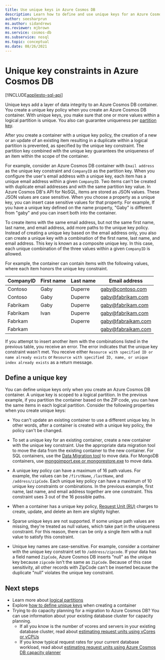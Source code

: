 ```yaml
---
title: Use unique keys in Azure Cosmos DB
description: Learn how to define and use unique keys for an Azure Cosmos DB database. This article also describes how unique keys add a layer of data integrity.
author: seesharprun
ms.author: sidandrews
ms.reviewer: mjbrown
ms.service: cosmos-db
ms.subservice: nosql
ms.topic: conceptual
ms.date: 08/26/2021
---
```


# Unique key constraints in Azure Cosmos DB
[!INCLUDE[appliesto-sql-api](includes/appliesto-sql-api.md)]

Unique keys add a layer of data integrity to an Azure Cosmos DB container. You create a unique key policy when you create an Azure Cosmos DB container. With unique keys, you make sure that one or more values within a logical partition is unique. You also can guarantee uniqueness per [partition key](partitioning-overview.md).

After you create a container with a unique key policy, the creation of a new or an update of an existing item resulting in a duplicate within a logical partition is prevented, as specified by the unique key constraint. The partition key combined with the unique key guarantees the uniqueness of an item within the scope of the container.

For example, consider an Azure Cosmos DB container with `Email address` as the unique key constraint and `CompanyID` as the partition key. When you configure the user's email address with a unique key, each item has a unique email address within a given `CompanyID`. Two items can't be created with duplicate email addresses and with the same partition key value. In Azure Cosmos DB's API for NoSQL, items are stored as JSON values. These JSON values are case sensitive. When you choose a property as a unique key, you can insert case sensitive values for that property. For example, If you have a unique key defined on the name property, "Gaby" is different from "gaby" and you can insert both into the container.

To create items with the same email address, but not the same first name, last name, and email address, add more paths to the unique key policy. Instead of creating a unique key based on the email address only, you also can create a unique key with a combination of the first name, last name, and email address. This key is known as a composite unique key. In this case, each unique combination of the three values within a given `CompanyID` is allowed. 

For example, the container can contain items with the following values, where each item honors the unique key constraint.

|CompanyID|First name|Last name|Email address|
|---|---|---|---|
|Contoso|Gaby|Duperre|gaby@contoso.com |
|Contoso|Gaby|Duperre|gaby@fabrikam.com|
|Fabrikam|Gaby|Duperre|gaby@fabrikam.com|
|Fabrikam|Ivan|Duperre|gaby@fabrikam.com|
|Fabrkam|   |Duperre|gaby@fabraikam.com|
|Fabrkam|   |   |gaby@fabraikam.com|

If you attempt to insert another item with the combinations listed in the previous table, you receive an error. The error indicates that the unique key constraint wasn't met. You receive either `Resource with specified ID or name already exists` or `Resource with specified ID, name, or unique index already exists` as a return message. 

## Define a unique key

You can define unique keys only when you create an Azure Cosmos DB container. A unique key is scoped to a logical partition. In the previous example, if you partition the container based on the ZIP code, you can have the same items in each logical partition. Consider the following properties when you create unique keys:

* You can't update an existing container to use a different unique key. In other words, after a container is created with a unique key policy, the policy can't be changed.

* To set a unique key for an existing container, create a new container with the unique key constraint. Use the appropriate data migration tool to move the data from the existing container to the new container. For SQL containers, use the [Data Migration tool](import-data.md) to move data. For MongoDB containers, use [mongoimport.exe or mongorestore.exe](../dms/tutorial-mongodb-cosmos-db.md?toc=%2fazure%2fcosmos-db%2ftoc.json%253ftoc%253d%2fazure%2fcosmos-db%2ftoc.json) to move data.

* A unique key policy can have a maximum of 16 path values. For example, the values can be `/firstName`, `/lastName`, and `/address/zipCode`. Each unique key policy can have a maximum of 10 unique key constraints or combinations. In the previous example, first name, last name, and email address together are one constraint. This constraint uses 3 out of the 16 possible paths.

* When a container has a unique key policy, [Request Unit (RU)](request-units.md) charges to create, update, and delete an item are slightly higher.

* Sparse unique keys are not supported. If some unique path values are missing, they're treated as null values, which take part in the uniqueness constraint. For this reason, there can be only a single item with a null value to satisfy this constraint.

* Unique key names are case-sensitive. For example, consider a container with the unique key constraint set to `/address/zipcode`. If your data has a field named `ZipCode`, Azure Cosmos DB inserts "null" as the unique key because `zipcode` isn't the same as `ZipCode`. Because of this case sensitivity, all other records with ZipCode can't be inserted because the duplicate "null" violates the unique key constraint.

## Next steps

* Learn more about [logical partitions](partitioning-overview.md)
* Explore [how to define unique keys](how-to-define-unique-keys.md) when creating a container
* Trying to do capacity planning for a migration to Azure Cosmos DB? You can use information about your existing database cluster for capacity planning.
    * If all you know is the number of vcores and servers in your existing database cluster, read about [estimating request units using vCores or vCPUs](convert-vcore-to-request-unit.md) 
    * If you know typical request rates for your current database workload, read about [estimating request units using Azure Cosmos DB capacity planner](estimate-ru-with-capacity-planner.md)
